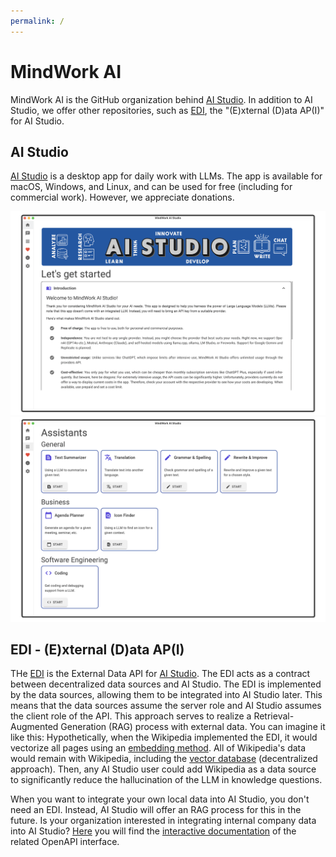```yaml
---
permalink: /
---
```

# MindWork AI

MindWork AI is the GitHub organization behind [AI Studio](https://github.com/MindWorkAI/AI-Studio). In addition to AI Studio, we offer other repositories, such as [EDI](https://github.com/MindWorkAI/EDI), the "(E)xternal (D)ata AP(I)" for AI Studio.


## AI Studio

[AI Studio](https://github.com/MindWorkAI/AI-Studio) is a desktop app for daily work with LLMs. The app is available for macOS, Windows, and Linux, and can be used for free (including for commercial work). However, we appreciate donations.

![MindWork AI Studio - Home](media/AI%20Studio%20Home.png)
![MindWork AI Studio - Assistants](media/AI%20Studio%20Assistants.png)


## EDI - (E)xternal (D)ata AP(I)

THe [EDI](https://github.com/MindWorkAI/EDI) is the External Data API for [AI Studio](https://github.com/MindWorkAI/AI-Studio). The EDI acts as a contract between decentralized data sources and AI Studio. The EDI is implemented by the data sources, allowing them to be integrated into AI Studio later. This means that the data sources assume the server role and AI Studio assumes the client role of the API. This approach serves to realize a Retrieval-Augmented Generation (RAG) process with external data. You can imagine it like this: Hypothetically, when the Wikipedia implemented the EDI, it would vectorize all pages using an [embedding method](https://en.wikipedia.org/wiki/Word_embedding). All of Wikipedia's data would remain with Wikipedia, including the [vector database](https://en.wikipedia.org/wiki/Vector_database) (decentralized approach). Then, any AI Studio user could add Wikipedia as a data source to significantly reduce the hallucination of the LLM in knowledge questions.

When you want to integrate your own local data into AI Studio, you don't need an EDI. Instead, AI Studio will offer an RAG process for this in the future. Is your organization interested in integrating internal company data into AI Studio? [Here](swagger-ui.html) you will find the [interactive documentation](swagger-ui.html) of the related OpenAPI interface.